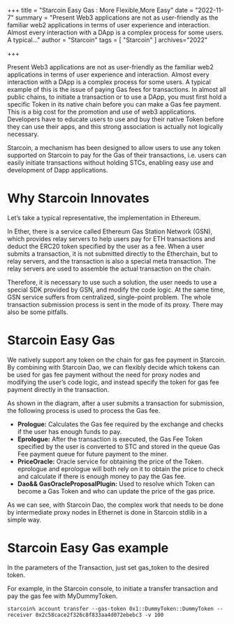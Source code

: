 +++
title = "Starcoin Easy Gas : More Flexible,More Easy"
date = "2022-11-7"
summary = "Present Web3 applications are not as user-friendly as the familiar web2 applications in terms of user experience and interaction. Almost every interaction with a DApp is a complex process for some users. A typical..."
author = "Starcoin"
tags = [
    "Starcoin"
]
archives="2022"

+++

Present Web3 applications are not as user-friendly as the familiar web2 applications in terms of user experience and interaction. Almost every interaction with a DApp is a complex process for some users. A typical example of this is the issue of paying Gas fees for transactions.
In almost all public chains, to initiate a transaction or to use a DApp, you must first hold a specific Token in its native chain before you can make a Gas fee payment. This is a big cost for the promotion and use of web3 applications. Developers have to educate users to use and buy their native Token before they can use their apps, and this strong association is actually not logically necessary.

Starcoin, a mechanism has been designed to allow users to use any token supported on Starcoin to pay for the Gas of their transactions, i.e. users can easily initiate transactions without holding STCs, enabling easy use and development of Dapp applications.

# Why Starcoin Innovates

Let’s take a typical representative, the implementation in Ethereum.

In Ether, there is a service called Ethereum Gas Station Network (GSN), which provides relay servers to help users pay for ETH transactions and deduct the ERC20 token specified by the user as a fee. When a user submits a transaction, it is not submitted directly to the Etherchain, but to relay servers, and the transaction is also a special meta transaction. The relay servers are used to assemble the actual transaction on the chain.

Therefore, it is necessary to use such a solution, the user needs to use a special SDK provided by GSN, and modify the code logic. At the same time, GSN service suffers from centralized, single-point problem. The whole transaction submission process is sent in the mode of its proxy. There may also be some pitfalls.

# Starcoin Easy Gas

We natively support any token on the chain for gas fee payment in Starcoin. By combining with Starcoin Dao, we can flexibly decide which tokens can be used for gas fee payment without the need for proxy nodes and modifying the user’s code logic, and instead specify the token for gas fee payment directly in the transaction.

As shown in the diagram, after a user submits a transaction for submission, the following process is used to process the Gas fee.

- **Prologue:** Calculates the Gas fee required by the exchange and checks if the user has enough funds to pay.
- **Eprologue:** After the transaction is executed, the Gas Fee Token specified by the user is converted to STC and stored in the queue Gas Fee payment queue for future payment to the miner.
- **PriceOracle:** Oracle service for obtaining the price of the Token. eprologue and eprologue will both rely on it to obtain the price to check and calculate if there is enough money to pay the Gas fee.
- **Dao&& GasOracleProposalPlugin:** Used to resolve which Token can become a Gas Token and who can update the price of the gas price.

As we can see, with Starcoin Dao, the complex work that needs to be done by intermediate proxy nodes in Ethernet is done in Starcoin stdlib in a simple way.

# Starcoin Easy Gas example

In the parameters of the Transaction, just set gas_token to the desired token.

For example, in the Starcoin console, to initiate a transfer transaction and pay the gas fee with MyDummyToken.

```
starcoin% account transfer --gas-token 0x1::DummyToken::DummyToken --receiver 0x2c58cace2f326c8f833aa4d072ebebc3 -v 100
```